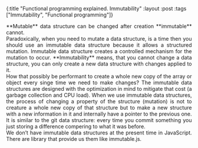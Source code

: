 {:title "Functional programming explained. Immutability"
:layout :post
:tags ["Immutability", "Functional programming"]}

<div style="text-align: justify"> 
**Mutable** data structure can be changed after creation **immutable** cannot.</br>  
Paradoxically, when you need to mutate a data structure, is a time then you should use an immutable data structure because it allows a structured mutation. Immutable data structure creates a controlled mechanism for the mutation to occur. **Immutability** means, that you cannot change a data structure, you can only create a new data structure with changes applied to it.</br>
How that possibly be performant to create a whole new copy of the array or object every singe time we need to make changes? The immutable data structures are designed with the optimization in mind to mitigate that cost (a garbage collection and CPU load). When we use immutable data structures, the process of changing a property of the structure (mutation) is not to creature a whole new copy of that structure but to make a new structure with a new information in it and internally have a pointer to the previous one. It is similar to the git data structure: every time you commit something you just storing a difference compering to what it was before.</br>
We don’t have immutable data structures at the present time in JavaScript. There are library that provide us them like immutable.js. 
</div>

